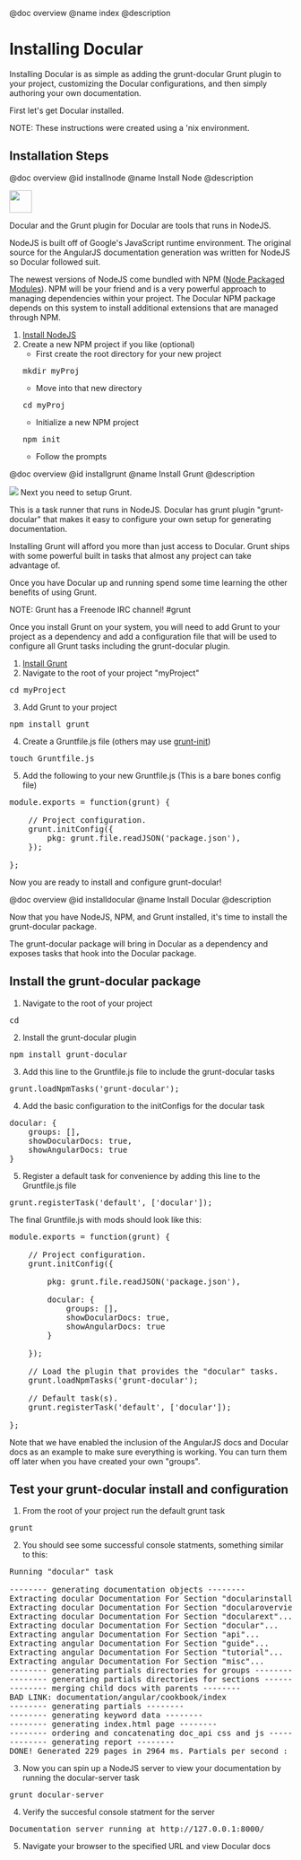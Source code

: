 @doc overview
@name index
@description
# Installing Docular

Installing Docular is as simple as adding the grunt-docular Grunt plugin to your project, customizing the Docular configurations, and then simply authoring your own documentation.

First let's get Docular installed.

<div class="alert alert-info">NOTE: These instructions were created using a 'nix environment.</div>

<h2>Installation Steps</h2>

<page-list></page-list>



@doc overview
@id installnode
@name Install Node
@description

<img src="/resources/img/node.png" class = "pull-left" style="height:40px;"/>

Docular and the Grunt plugin for Docular are tools that runs in NodeJS.

NodeJS is built off of Google's JavaScript runtime environment. The original source for the AngularJS documentation generation was written for NodeJS so Docular followed suit.

The newest versions of NodeJS come bundled with NPM ([Node Packaged Modules](https://npmjs.org/)). NPM will be your friend and is a very powerful approach to managing dependencies within your project. The Docular NPM package depends on this system to install additional extensions that are managed through NPM.

1. [Install NodeJS](http://nodejs.org/)
2. Create a new NPM project if you like (optional)
    * First create the root directory for your new project
    <pre>mkdir myProj</pre>
    * Move into that new directory
    <pre>cd myProj</pre>
    * Initialize a new NPM project
    <pre>npm init</pre>
    * Follow the prompts

<docular-pager></docular-pager>


@doc overview
@id installgrunt
@name Install Grunt
@description

<img src="/resources/img/grunt.png" class = "pull-left" /> Next you need to setup Grunt.

This is a task runner that runs in NodeJS. Docular has grunt plugin "grunt-docular" that makes it easy to
configure your own setup for generating documentation.

Installing Grunt will afford you more than just access to Docular. Grunt ships with some powerful built in tasks that almost any project can take advantage of.

Once you have Docular up and running spend some time learning the other benefits of using Grunt.

<div class="alert alert-info">NOTE: Grunt has a Freenode IRC channel! #grunt </div>

Once you install Grunt on your system, you will need to add Grunt to your project as a dependency and add a configuration file that will be used to configure all Grunt tasks including the grunt-docular plugin.

1. [Install Grunt](http://gruntjs.com/getting-started)
2. Navigate to the root of your project "myProject"
<pre>
cd myProject
</pre>
3. Add Grunt to your project
<pre>
npm install grunt
</pre>
4. Create a Gruntfile.js file (others may use [grunt-init](http://gruntjs.com/project-scaffolding))
<pre>
touch Gruntfile.js
</pre>
5. Add the following to your new Gruntfile.js (This is a bare bones config file)
<pre>
module.exports = function(grunt) {

    // Project configuration.
    grunt.initConfig({
        pkg: grunt.file.readJSON('package.json'),
    });

};
</pre>

Now you are ready to install and configure grunt-docular!

<docular-pager></docular-pager>


@doc overview
@id installdocular
@name Install Docular
@description

Now that you have NodeJS, NPM, and Grunt installed, it's time to install the grunt-docular package.

The grunt-docular package will bring in Docular as a dependency and exposes tasks that hook into the Docular package.

## Install the grunt-docular package

1. Navigate to the root of your project
<pre>
cd <your project root>
</pre>
2. Install the grunt-docular plugin
<pre>
npm install grunt-docular
</pre>
3. Add this line to the Gruntfile.js file to include the grunt-docular tasks
<pre>
grunt.loadNpmTasks('grunt-docular');
</pre>
4. Add the basic configuration to the initConfigs for the docular task
<pre>
docular: {
    groups: [],
    showDocularDocs: true,
    showAngularDocs: true
}
</pre>
5. Register a default task for convenience by adding this line to the Gruntfile.js file
<pre>
grunt.registerTask('default', ['docular']);
</pre>

The final Gruntfile.js with mods should look like this:
<pre>
module.exports = function(grunt) {

    // Project configuration.
    grunt.initConfig({

        pkg: grunt.file.readJSON('package.json'),

        docular: {
            groups: [],
            showDocularDocs: true,
            showAngularDocs: true
        }

    });

    // Load the plugin that provides the "docular" tasks.
    grunt.loadNpmTasks('grunt-docular');

    // Default task(s).
    grunt.registerTask('default', ['docular']);

};
</pre>

Note that we have enabled the inclusion of the AngularJS docs and Docular docs as an example to make
sure everything is working. You can turn them off later when you have created your own "groups".

## Test your grunt-docular install and configuration
1. From the root of your project run the default grunt task
<pre>
grunt
</pre>
2. You should see some successful console statments, something similar to this:
<pre>
Running "docular" task

-------- generating documentation objects --------
Extracting docular Documentation For Section "docularinstall"...
Extracting docular Documentation For Section "docularoverview"...
Extracting docular Documentation For Section "docularext"...
Extracting docular Documentation For Section "docular"...
Extracting angular Documentation For Section "api"...
Extracting angular Documentation For Section "guide"...
Extracting angular Documentation For Section "tutorial"...
Extracting angular Documentation For Section "misc"...
-------- generating partials directories for groups --------
-------- generating partials directories for sections --------
-------- merging child docs with parents --------
BAD LINK: documentation/angular/cookbook/index
-------- generating partials --------
-------- generating keyword data --------
-------- generating index.html page --------
-------- ordering and concatenating doc_api css and js --------
-------- generating report --------
DONE! Generated 229 pages in 2964 ms. Partials per second : 77
</pre>
3. Now you can spin up a NodeJS server to view your documentation by running the docular-server task
<pre>
grunt docular-server
</pre>
4. Verify the succesful console statment for the server
<pre>
Documentation server running at http://127.0.0.1:8000/
</pre>
5. Navigate your browser to the specified URL and view Docular docs

<docular-pager></docular-pager>


